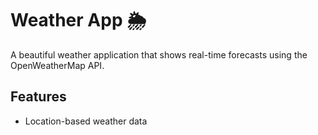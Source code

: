 # Weather App 🌦️

A beautiful weather application that shows real-time forecasts using the OpenWeatherMap API.

## Features
- Location-based weather data
